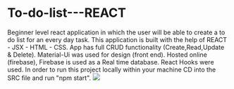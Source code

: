 # To-do-list---REACT
Beginner level react application in which the user will be able to create a to do list for an every day task.
This application is built with the help of REACT - JSX - HTML - CSS.
App has full CRUD functionality (Create,Read,Update & Delete).
Material-Ui was used for design (front end).
Hosted online (firebase),
Firebase is used as a Real time database.
React Hooks were used.
In order to run this project locally within your machine CD into the SRC file and run "npm start".
![](To-do-list---REACT/ScreenShot/react-todoApp.png)
